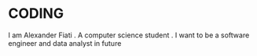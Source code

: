 # CODING
I am Alexander Fiati . A computer science student . I want to be a software engineer and data analyst in future
